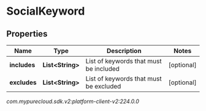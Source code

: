 # SocialKeyword


## Properties

| Name | Type | Description | Notes |
| ------------ | ------------- | ------------- | ------------- |
| **includes** | **List&lt;String&gt;** | List of keywords that must be included |  [optional] |
| **excludes** | **List&lt;String&gt;** | List of keywords that must be excluded |  [optional] |




_com.mypurecloud.sdk.v2:platform-client-v2:224.0.0_
